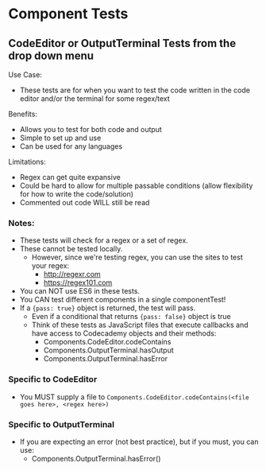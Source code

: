 # Component Tests
## CodeEditor or OutputTerminal Tests from the drop down menu
Use Case:
+ These tests are for when you want to test the code written in the code editor and/or the terminal for some regex/text

Benefits:
+ Allows you to test for both code and output
+ Simple to set up and use
+ Can be used for any languages

Limitations:
+ Regex can get quite expansive
+ Could be hard to allow for multiple passable conditions (allow flexibility for how to write the code/solution)
+ Commented out code WILL still be read

### Notes:
+ These tests will check for a regex or a set of regex.
+ These cannot be tested locally.
  + However, since we're testing regex, you can use the sites to test your regex:
    + http://regexr.com
    + https://regex101.com
+ You can NOT use ES6 in these tests.
+ You CAN test different components in a single componentTest!
+ If a `{pass: true}` object is returned, the test will pass.
  + Even if a conditional that returns `{pass: false}` object is true
  + Think of these tests as JavaScript files that execute callbacks and have access to Codecademy objects and their methods:
    + Components.CodeEditor.codeContains
    + Components.OutputTerminal.hasOutput
    + Components.OutputTerminal.hasError

### Specific to CodeEditor
+ You MUST supply a file to `Components.CodeEditor.codeContains(<file goes here>, <regex here>)`

### Specific to OutputTerminal
+ If you are expecting an error (not best practice), but if you must, you can use:
  + Components.OutputTerminal.hasError(<regex for error>)
